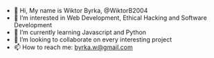 - 👋 Hi, My name is Wiktor Byrka, @WiktorB2004
- 👀 I’m interested in Web Development, Ethical Hacking and Software Development
- 🌱 I’m currently learning Javascript and Python
- 💞️ I’m looking to collaborate on every interesting project
- 📫 How to reach me: byrka.w@gmail.com 

<!---
WiktorB2004/WiktorB2004 is a ✨ special ✨ repository because its `README.md` (this file) appears on your GitHub profile.
You can click the Preview link to take a look at your changes.
--->
